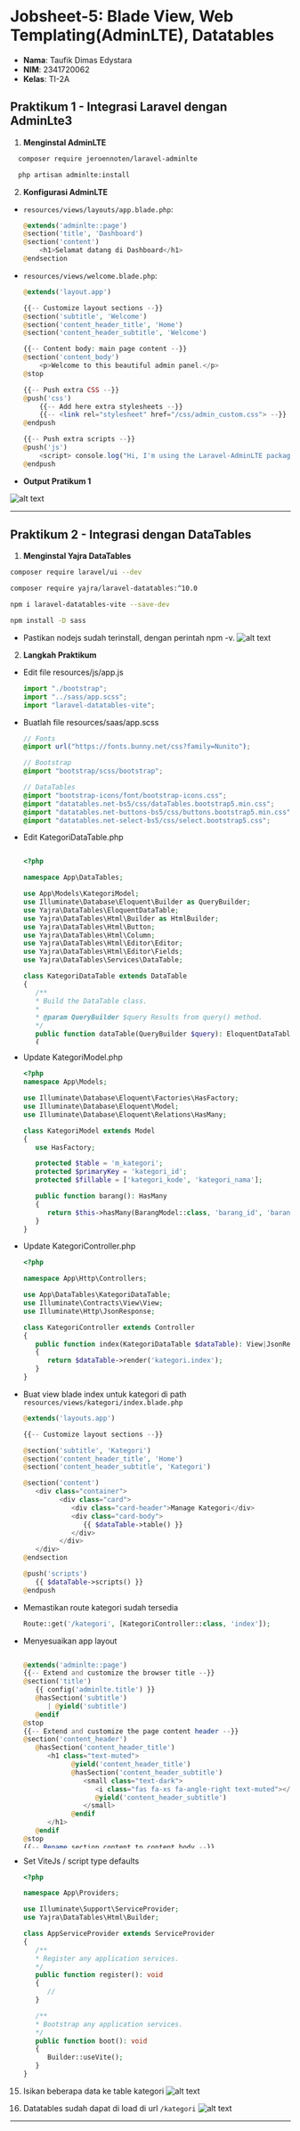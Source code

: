 # Jobsheet-5: Blade View, Web Templating(AdminLTE), Datatables

- **Nama**: Taufik Dimas Edystara
- **NIM**: 2341720062
- **Kelas**: TI-2A

## Praktikum 1 - Integrasi Laravel dengan AdminLte3

1. **Menginstal AdminLTE**

```bash
  composer require jeroennoten/laravel-adminlte

  php artisan adminlte:install
```

2. **Konfigurasi AdminLTE**

- `resources/views/layouts/app.blade.php`:
  ```php
  @extends('adminlte::page')
  @section('title', 'Dashboard')
  @section('content')
      <h1>Selamat datang di Dashboard</h1>
  @endsection
  ```
- `resources/views/welcome.blade.php`:

  ```php
  @extends('layout.app')

  {{-- Customize layout sections --}}
  @section('subtitle', 'Welcome')
  @section('content_header_title', 'Home')
  @section('content_header_subtitle', 'Welcome')

  {{-- Content body: main page content --}}
  @section('content_body')
      <p>Welcome to this beautiful admin panel.</p>
  @stop

  {{-- Push extra CSS --}}
  @push('css')
      {{-- Add here extra stylesheets --}}
      {{-- <link rel="stylesheet" href="/css/admin_custom.css"> --}}
  @endpush

  {{-- Push extra scripts --}}
  @push('js')
      <script> console.log("Hi, I'm using the Laravel-AdminLTE package!"); </script>
  @endpush
  ```

- **Output Pratikum 1**

![alt text](img/1.3.png)

---

## Praktikum 2 - Integrasi dengan DataTables

1. **Menginstal Yajra DataTables**

```bash
composer require laravel/ui --dev

composer require yajra/laravel-datatables:^10.0

npm i laravel-datatables-vite --save-dev

npm install -D sass
```

- Pastikan nodejs sudah terinstall, dengan perintah npm -v.
  ![alt text](img/2.1.png)

2. **Langkah Praktikum**

- Edit file resources/js/app.js
  ```js
  import "./bootstrap";
  import "../sass/app.scss";
  import "laravel-datatables-vite";
  ```
- Buatlah file resources/saas/app.scss

  ```scss
  // Fonts
  @import url("https://fonts.bunny.net/css?family=Nunito");

  // Bootstrap
  @import "bootstrap/scss/bootstrap";

  // DataTables
  @import "bootstrap-icons/font/bootstrap-icons.css";
  @import "datatables.net-bs5/css/dataTables.bootstrap5.min.css";
  @import "datatables.net-buttons-bs5/css/buttons.bootstrap5.min.css";
  @import "datatables.net-select-bs5/css/select.bootstrap5.css";
  ```

- Edit KategoriDataTable.php
   <div style="max-height: 350px; overflow-y: auto;">

  ```php
  <?php

  namespace App\DataTables;

  use App\Models\KategoriModel;
  use Illuminate\Database\Eloquent\Builder as QueryBuilder;
  use Yajra\DataTables\EloquentDataTable;
  use Yajra\DataTables\Html\Builder as HtmlBuilder;
  use Yajra\DataTables\Html\Button;
  use Yajra\DataTables\Html\Column;
  use Yajra\DataTables\Html\Editor\Editor;
  use Yajra\DataTables\Html\Editor\Fields;
  use Yajra\DataTables\Services\DataTable;

  class KategoriDataTable extends DataTable
  {
     /**
     * Build the DataTable class.
     *
     * @param QueryBuilder $query Results from query() method.
     */
     public function dataTable(QueryBuilder $query): EloquentDataTable
     {
        return (new EloquentDataTable($query))
              ->addColumn('action', 'kategori.action')
              ->setRowId('id');
     }

     /**
     * Get the query source of dataTable.
     */
     public function query(KategoriModel $model): QueryBuilder
     {
        return $model->newQuery();
     }

     /**
     * Optional method if you want to use the html builder.
     */
     public function html(): HtmlBuilder
     {
        return $this->builder()
                    ->setTableId('kategori-table')
                    ->columns($this->getColumns())
                    ->minifiedAjax()
                    //->dom('Bfrtip')
                    ->orderBy(1)
                    ->selectStyleSingle()
                    ->buttons([
                          Button::make('excel'),
                          Button::make('csv'),
                          Button::make('pdf'),
                          Button::make('print'),
                          Button::make('reset'),
                          Button::make('reload')
                    ]);
     }

     /**
     * Get the dataTable columns definition.
     */
     public function getColumns(): array
     {
        return [
           Column::make('kategori_id'),
           Column::make('kategori_kode'),
           Column::make('kategori_nama'),
           Column::make('created_at'),
           Column::make('updated_at'),
        ];
     }

     /**
     * Get the filename for export.
     */
     protected function filename(): string
     {
        return 'Kategori_' . date('YmdHis');
     }
  }
  ```

- Update KategoriModel.php

  ```php
  <?php
  namespace App\Models;

  use Illuminate\Database\Eloquent\Factories\HasFactory;
  use Illuminate\Database\Eloquent\Model;
  use Illuminate\Database\Eloquent\Relations\HasMany;

  class KategoriModel extends Model
  {
     use HasFactory;

     protected $table = 'm_kategori';
     protected $primaryKey = 'kategori_id';
     protected $fillable = ['kategori_kode', 'kategori_nama'];

     public function barang(): HasMany
     {
        return $this->hasMany(BarangModel::class, 'barang_id', 'barang_id');
     }
  }
  ```

- Update KategoriController.php

  ```php
  <?php

  namespace App\Http\Controllers;

  use App\DataTables\KategoriDataTable;
  use Illuminate\Contracts\View\View;
  use Illuminate\Http\JsonResponse;

  class KategoriController extends Controller
  {
     public function index(KategoriDataTable $dataTable): View|JsonResponse
     {
        return $dataTable->render('kategori.index');
     }
  }
  ```

- Buat view blade index untuk kategori di path `resources/views/kategori/index.blade.php`

  ```php
  @extends('layouts.app')

  {{-- Customize layout sections --}}

  @section('subtitle', 'Kategori')
  @section('content_header_title', 'Home')
  @section('content_header_subtitle', 'Kategori')

  @section('content')
     <div class="container">
           <div class="card">
              <div class="card-header">Manage Kategori</div>
              <div class="card-body">
                 {{ $dataTable->table() }}
              </div>
           </div>
     </div>
  @endsection

  @push('scripts')
     {{ $dataTable->scripts() }}
  @endpush
  ```

- Memastikan route kategori sudah tersedia

  ```php
  Route::get('/kategori', [KategoriController::class, 'index']);
  ```

- Menyesuaikan app layout
  <div style="max-height: 350px; overflow-y: auto;">

  ```php
  @extends('adminlte::page')
  {{-- Extend and customize the browser title --}}
  @section('title')
     {{ config('adminlte.title') }}
     @hasSection('subtitle')
        | @yield('subtitle')
     @endif
  @stop
  {{-- Extend and customize the page content header --}}
  @section('content_header')
     @hasSection('content_header_title')
        <h1 class="text-muted">
              @yield('content_header_title')
              @hasSection('content_header_subtitle')
                 <small class="text-dark">
                    <i class="fas fa-xs fa-angle-right text-muted"></i>
                    @yield('content_header_subtitle')
                 </small>
              @endif
        </h1>
     @endif
  @stop
  {{-- Rename section content to content_body --}}
  @section('content')
     @yield('content_body')
  @stop
  {{-- Create a common footer --}}
  @section('footer')
     <div class="float-right">
        Version: {{ config('app.version', '1.0.0') }}
     </div>
     <strong>
        <a href="{{ config('app.company_url', '#') }}">
              {{ config('app.company_name', 'My company') }}
        </a>
     </strong>
  @stop
  {{-- Add common Javascript/Jquery code --}}
  @push('js')
     <script src="https://cdn.datatables.net/2.0.2/js/dataTables.js"></script>
  @endpush

  @stack('scripts')
  {{-- Add common CSS customizations --}}
  @push('css')
     <link rel="stylesheet" href="https://cdn.datatables.net/2.0.2/css/dataTables.dataTables.css" />
     <style type="text/css">
        {{-- You can add AdminLTE customizations here --}}
        /*
                          .card-header {
                          border-bottom: none;
                          }
                          .card-title {
                          font-weight: 600;
                          }
                          */
     </style>
  @endpush
  ```

- Set ViteJs / script type defaults

  ```php
  <?php

  namespace App\Providers;

  use Illuminate\Support\ServiceProvider;
  use Yajra\DataTables\Html\Builder;

  class AppServiceProvider extends ServiceProvider
  {
     /**
     * Register any application services.
     */
     public function register(): void
     {
        //
     }

     /**
     * Bootstrap any application services.
     */
     public function boot(): void
     {
        Builder::useVite();
     }
  }
  ```

15. Isikan beberapa data ke table kategori
    ![alt text](img/2.3.png)

16. Datatables sudah dapat di load di url `/kategori`
    ![alt text](img/2.2.png)

---
